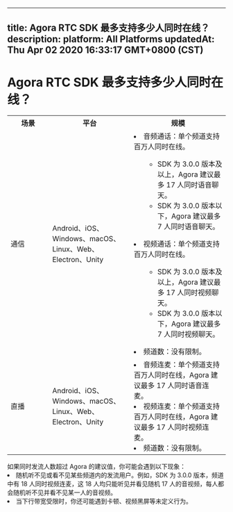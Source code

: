 
---
title: Agora RTC SDK 最多支持多少人同时在线？
description: 
platform: All Platforms
updatedAt: Thu Apr 02 2020 16:33:17 GMT+0800 (CST)
---
# Agora RTC SDK 最多支持多少人同时在线？
<style> table th:first-of-type {     width: 80px; } th:third-of-type {     width: 170px; }</style>
<table>
  <tr>
    <th>场景</th>
    <th>平台</th>
    <th>规模</th>
  <tr>
    <td>通信</td>
    <td>Android、iOS、Windows、macOS、Linux、Web、Electron、Unity</td>
    <td><li>音频通话：单个频道支持百万人同时在线。<ul><ul><li>SDK 为 3.0.0 版本及以上，Agora 建议最多 17 人同时语音聊天。<li>SDK 为 3.0.0 版本以下，Agora 建议最多 7 人同时语音聊天。</li></ul></ul><li>视频通话：单个频道支持百万人同时在线。<ul><ul><li>SDK 为 3.0.0 版本及以上，Agora 建议最多 17 人同时视频聊天。<li>SDK 为 3.0.0 版本以下，Agora 建议最多 7 人同时视频聊天。</li></ul></ul><li>频道数：没有限制。</li></td>
  </tr>
  <tr>
    <td>直播</td>
    <td>Android、iOS、Windows、macOS、Linux、Web、Electron、Unity</td>
    <td><li>音频连麦：单个频道支持百万人同时在线，Agora 建议最多 17 人同时语音连麦。</li><li>视频连麦：单个频道支持百万人同时在线，Agora 建议最多 17 人同时视频连麦。</li><li>频道数：没有限制。</li></td>
  </tr>

</table>

<div class="alert note">如果同时发流人数超过 Agora 的建议值，你可能会遇到以下现象：<li>随机听不见或看不见某些频道内的发流用户。例如，SDK 为 3.0.0 版本，频道中有 18 人同时视频连麦，这 18 人均只能听见并看见随机 17 人的音视频，每人都会随机听不见并看不见某一人的音视频。<li>当下行带宽受限时，你还可能遇到卡顿、视频黑屏等未定义行为。</li></div>
